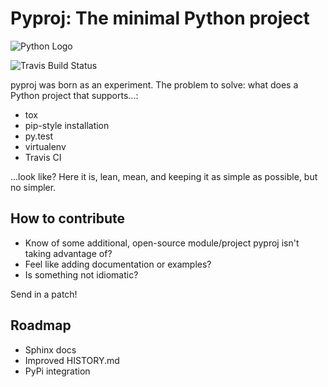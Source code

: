 # Pyproj: The minimal Python project
![Python Logo](http://www.python.org/community/logos/python-powered-w-200x80.png)

![Travis Build Status](https://api.travis-ci.org/cabrera/pyproj.png?branch=master)

pyproj was born as an experiment. The problem to solve: what does a
Python project that supports...:

* tox
* pip-style installation
* py.test
* virtualenv
* Travis CI

...look like? Here it is, lean, mean, and keeping it as simple as possible, but no simpler.

## How to contribute

* Know of some additional, open-source module/project pyproj isn't taking advantage of?
* Feel like adding documentation or examples?
* Is something not idiomatic?

Send in a patch!

## Roadmap

* Sphinx docs
* Improved HISTORY.md
* PyPi integration

